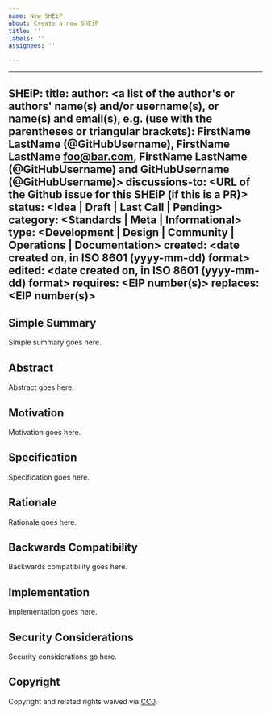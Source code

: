 ```yaml
---
name: New SHEiP
about: Create a new SHEiP
title: ''
labels: ''
assignees: ''

---
```


---
SHEiP: <to be assigned>
title: <SHEiP title>
author: <a list of the author's or authors' name(s) and/or username(s), or name(s) and email(s), e.g. (use with the parentheses or triangular brackets): FirstName LastName (@GitHubUsername), FirstName LastName <foo@bar.com>, FirstName LastName (@GitHubUsername) and GitHubUsername (@GitHubUsername)>
discussions-to: <URL of the Github issue for this SHEiP (if this is a PR)>
status: <Idea | Draft | Last Call | Pending>
category: <Standards | Meta | Informational>
type: <Development | Design | Community | Operations | Documentation>
created: <date created on, in ISO 8601 (yyyy-mm-dd) format>
edited: <date created on, in ISO 8601 (yyyy-mm-dd) format>
requires: <EIP number(s)>
replaces: <EIP number(s)>
---

<!--PROPOSE A NEW SHEiP-->

<!--NOTE: 
You can leave these HTML comments in your SHEiP and delete the visible text guides, they will not appear and may be helpful to refer to if you edit your SHEiP again.-->

<!-- STEPS TO SUBMIT A SHEiP:
1. Complete the header above.
2. Fill in as much content as is appropriate for the status of your SHEiP.
3. Add Github labels for status, category, and type.-->

<!--ADDITIONAL INSTRUCTIONS FOR HEADER SECTION ABOVE-->

<!--<REMOVE>: Remove the <REMOVE> elements from above and below the header. Leave the --- characters.-->

<!--[SHEiP]: Leave this section blank for new issues. Once you submit a PR later in the process, an editor will assign you a canonical number.-->

<!--[title]: Give your issue a concise, descriptive title prefixed by either its *type* for standards SHEiPs or its category for other SHEiPs. (i.e. Development: Smart Contract Upgrade, Meta: Define SHEiP Process, etc.).-->

<!--[status]: Here is a description of status terms.
- `Idea`: a SHEiP issue that is incomplete.
- `Draft`: a SHEiP issue that is complete but undergoing rapid iteration and changes.
- `Last Call`: a SHEiP issue that is stable and ready for final review by the community.
- `Pending`: a SHEiP that has been submitted as a PR or merged but not finalized.-->

<!--[category]: Here is a description of category terms.
- `Standards`: a SHEiP that affects the product or community.
- `Meta`: a SHEiP that affects the governance process for SHEiPs.
- `Informational`: a SHEiP that is merely for informational purposes but requires no action by the community, and will not be merged as a SHEiP.-->

<!--[type]: Here is a description of type terms. These are only applicable to SHEiPs in the *Standards* category.
- `Development`: a SHEiP that affects code or codebase standards.
- `Design`: a SHEiP that affects the way SHE interacts with its members.
- `Operations`: a SHEiP that affects DAO processes or conventions .
- `Documentation`: a SHEiP that affects the written word of SHE-->

<!--[requires]: A list of SHEiP(s) that this SHEiP depends on. *Optional.-->

<!--[replaces]: A list of SHEiP(s) that this SHEiP replaces. *Optional.-->

## Simple Summary
<!--Provide a simplified and layman-accessible explanation of the SHEiP.-->
Simple summary goes here.


## Abstract
<!--A short (~200 word) description of the technical issue being addressed.-->
Abstract goes here.


## Motivation
<!--Motivation is critical for SHEiPs that want to change SHE. It should clearly explain why SHE is inadequate in its current state and then address the problem that the SHEiP solves. SHEiP submissions without sufficient motivation may be rejected outright.-->
Motivation goes here.


## Specification
<!--The technical specification should describe the syntax and semantics of any new feature.-->
Specification goes here.


## Rationale
<!--The rationale fleshes out the specification by describing what motivated the design and why particular design decisions were made. It should describe alternate designs that were considered and related work, e.g. how the feature is works in other environments. The rationale may also provide evidence of consensus within the community, and should discuss important objections or concerns raised during discussion.-->
Rationale goes here.


## Backwards Compatibility
<!--All SHEiPs that introduce backwards incompatibilities must include a section describing these incompatibilities and their severity. The SHEiP must explain how the author proposes to deal with these incompatibilities. SHEiP submissions without a sufficient backwards compatibility section may be rejected outright.-->
Backwards compatibility goes here.


## Implementation
<!--The implementations must be completed before any SHEiP is given status "Final", but it need not be completed before the SHEiP is accepted.-->
Implementation goes here.


## Security Considerations
<!--All SHEiPs must contain a section that discusses the security implications/considerations relevant to the proposed change. Include information that might be important for security discussions, surfaces risks and can be used throughout the life cycle of the proposal. E.g. include security-relevant design decisions, concerns, important discussions, implementation-specific guidance and pitfalls, an outline of threats and risks and how they are being addressed. SHEiP submissions missing the "Security Considerations" section will be rejected. An SHEiP cannot proceed to status "Final" without a Security Considerations discussion deemed sufficient by the reviewers.-->
Security considerations go here.


## Copyright
Copyright and related rights waived via [CC0](https://creativecommons.org/publicdomain/zero/1.0/).

